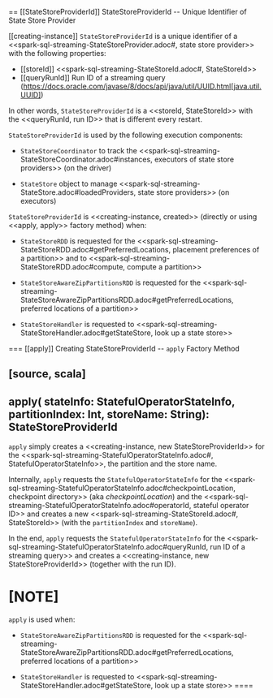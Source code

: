 == [[StateStoreProviderId]] StateStoreProviderId -- Unique Identifier of State Store Provider

[[creating-instance]]
`StateStoreProviderId` is a unique identifier of a <<spark-sql-streaming-StateStoreProvider.adoc#, state store provider>> with the following properties:

* [[storeId]] <<spark-sql-streaming-StateStoreId.adoc#, StateStoreId>>
* [[queryRunId]] Run ID of a streaming query (https://docs.oracle.com/javase/8/docs/api/java/util/UUID.html[java.util.UUID])

In other words, `StateStoreProviderId` is a <<storeId, StateStoreId>> with the <<queryRunId, run ID>> that is different every restart.

`StateStoreProviderId` is used by the following execution components:

* `StateStoreCoordinator` to track the <<spark-sql-streaming-StateStoreCoordinator.adoc#instances, executors of state store providers>> (on the driver)

* `StateStore` object to manage <<spark-sql-streaming-StateStore.adoc#loadedProviders, state store providers>> (on executors)

`StateStoreProviderId` is <<creating-instance, created>> (directly or using <<apply, apply>> factory method) when:

* `StateStoreRDD` is requested for the <<spark-sql-streaming-StateStoreRDD.adoc#getPreferredLocations, placement preferences of a partition>> and to <<spark-sql-streaming-StateStoreRDD.adoc#compute, compute a partition>>

* `StateStoreAwareZipPartitionsRDD` is requested for the <<spark-sql-streaming-StateStoreAwareZipPartitionsRDD.adoc#getPreferredLocations, preferred locations of a partition>>

* `StateStoreHandler` is requested to <<spark-sql-streaming-StateStoreHandler.adoc#getStateStore, look up a state store>>

=== [[apply]] Creating StateStoreProviderId -- `apply` Factory Method

[source, scala]
----
apply(
  stateInfo: StatefulOperatorStateInfo,
  partitionIndex: Int,
  storeName: String): StateStoreProviderId
----

`apply` simply creates a <<creating-instance, new StateStoreProviderId>> for the <<spark-sql-streaming-StatefulOperatorStateInfo.adoc#, StatefulOperatorStateInfo>>, the partition and the store name.

Internally, `apply` requests the `StatefulOperatorStateInfo` for the <<spark-sql-streaming-StatefulOperatorStateInfo.adoc#checkpointLocation, checkpoint directory>> (aka _checkpointLocation_) and the <<spark-sql-streaming-StatefulOperatorStateInfo.adoc#operatorId, stateful operator ID>> and creates a new <<spark-sql-streaming-StateStoreId.adoc#, StateStoreId>> (with the `partitionIndex` and `storeName`).

In the end, `apply` requests the `StatefulOperatorStateInfo` for the <<spark-sql-streaming-StatefulOperatorStateInfo.adoc#queryRunId, run ID of a streaming query>> and creates a <<creating-instance, new StateStoreProviderId>> (together with the run ID).

[NOTE]
====
`apply` is used when:

* `StateStoreAwareZipPartitionsRDD` is requested for the <<spark-sql-streaming-StateStoreAwareZipPartitionsRDD.adoc#getPreferredLocations, preferred locations of a partition>>

* `StateStoreHandler` is requested to <<spark-sql-streaming-StateStoreHandler.adoc#getStateStore, look up a state store>>
====
